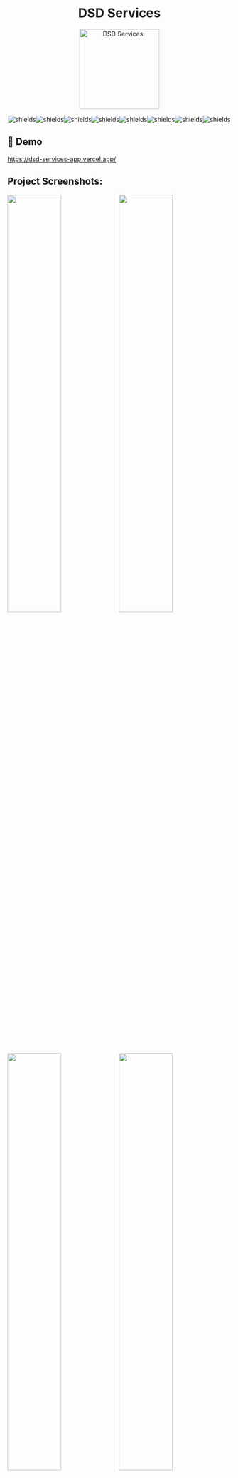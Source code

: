 <h1 align="center" id="title">DSD Services</h1>

<p align="center"><img src="https://i.imgur.com/ldcKaoe.png" alt="DSD Services" width="180" /></p>

<p align="center"><img src="https://img.shields.io/badge/Next.js-000000?style=for-the-badge&amp;logo=next.js&amp;logoColor=white" alt="shields"><img src="https://img.shields.io/badge/TypeScript-3178C6?style=for-the-badge&amp;logo=typescript&amp;logoColor=white" alt="shields"><img src="https://img.shields.io/badge/Tailwind_CSS-38B2AC?style=for-the-badge&amp;logo=tailwind-css&amp;logoColor=white" alt="shields"><img src="https://img.shields.io/badge/Framer_Motion-0055FF?style=for-the-badge&amp;logo=framer&amp;logoColor=white" alt="shields"><img src="https://img.shields.io/badge/React_Hook_Form-EC5990?style=for-the-badge&amp;logo=reacthookform&amp;logoColor=white" alt="shields"><img src="https://img.shields.io/badge/Supabase-3FCF8E?style=for-the-badge&amp;logo=supabase&amp;logoColor=white" alt="shields"><img src="https://img.shields.io/badge/Zod-3E61EE?style=for-the-badge&amp;logo=apachespark&amp;logoColor=white" alt="shields"><img src="https://img.shields.io/badge/PostgreSQL-336791?style=for-the-badge&amp;logo=postgresql&amp;logoColor=white" alt="shields"></p>

<h2>🚀 Demo</h2>

https://dsd-services-app.vercel.app/

<h2>Project Screenshots:</h2>

[<img src="https://i.imgur.com/PqeS06R.png" width="49%" />](https://i.imgur.com/PqeS06R.png)
[<img src="https://i.imgur.com/gBU4S3j.png" width="49%" />](https://i.imgur.com/gBU4S3j.png)

[<img src="https://i.imgur.com/K2hQ3n8.png" width="49%" />](https://i.imgur.com/K2hQ3n8.png)
[<img src="https://i.imgur.com/b5FQkuQ.png" width="49%" />](https://i.imgur.com/b5FQkuQ.png)

[<img src="https://i.imgur.com/cE4saAC.png" width="49%" />](https://i.imgur.com/cE4saAC.png)

<h2>🧐 Features</h2>

Here are some of the project's best features:

- Customers can pick a time slot to book a service across multiple departments.
- Lists required parts and checks PostgreSQL inventory using Supabase. Missing parts trigger contractor notifications.
- Supabase Auth sends confirmation and reminder emails with Nodemailer for alerts on missing parts.
- Admins manage schedules and inventory with secure access using Supabase’s row-level security.
- Customers track bookings and update info with Supabase Auth validated by Zod.
- Fully mobile-friendly using Tailwind CSS for responsive design.

<h2>🛠️ Installation Steps:</h2>

<p>1. Clone the repository</p>

```
git clone https://github.com/Demonico/supreme-bassoon.git
```

<p>2. Change into the directory</p>

```
cd supreme-bassoon
```

<p>3. Install dependencies</p>

```
npm install
```

<p>4. Create a .env</p>

```
touch .env
```

<p>5. Add environment variables to .env</p>

```
.env.example for reference
```

<p>6. Start development server</p>

```
npm run dev
```

<h2>💻 Built with</h2>

Technologies used in the project:

- Next.JS + TypeScript
- Tailwind CSS + Framer Motion
- React Hook Form + Zod
- Supabase
- PostgreSQL

<!-- linked and socials for the team -->
<h2>🤝 Team</h2>

<div align="center">
<img src="https://i.imgur.com/0xjsJDa.jpg" alt="Khurram A." width="150px">
</div>
<p align="center">
<a href="https://khurramali.site"target="_blank">Khurram A.</a> &nbsp
</p>
<p align="center">
  <a href="https://github.com/destocot" target="_blank">
    <img src="https://img.shields.io/badge/Follow%20on%20GitHub-181717?style=for-the-badge&logo=github&logoColor=white" alt="GitHub Badge">
  </a>
  <a href="https://www.linkedin.com/in/khurram-ali1" target="_blank">
    <img src="https://img.shields.io/badge/Follow%20on%20LinkedIn-0077B5?style=for-the-badge&logo=linkedin&logoColor=white" alt="LinkedIn Badge">
  </a>
  <a href="https://www.youtube.com/@GiraffeReactor" target="_blank">
    <img src="https://img.shields.io/badge/Subscribe%20on%20YouTube-FF0000?style=for-the-badge&logo=youtube&logoColor=white" alt="YouTube Badge">
  </a>
</p>

<div align="center">
<img src="https://i.imgur.com/jjslUPZ.png" alt="Katie H." width="150px">
</div>
<p align="center">
<a href="http://katiehom.com"target="_blank">Katie H.</a> &nbsp
</p>
<p align="center">
<a href="https://github.com/katiehom"target="_blank"><img src="https://img.shields.io/badge/Follow%20on%20GitHub-181717?style=for-the-badge&amp;logo=github&amp;logoColor=white" alt="shields"></a>
<a href="https://www.linkedin.com/in/katiehom/"target="_blank"><img src="https://img.shields.io/badge/Follow%20on%20LinkedIn-0077B5?style=for-the-badge&amp;logo=linkedin&amp;logoColor=white" alt="shields"></a>
</p>

<div align="center">
  <img src="https://i.imgur.com/kodfige.jpg" alt="Maye J." width="150px">
</div>
<p align="center">
<a href="https://codinglady22.github.io/Portfolio2.0/"target="_blank">Maye J.</a> &nbsp
</p>
<p align="center">
<a href="https://github.com/CodingLady22"target="_blank"><img src="https://img.shields.io/badge/Follow%20on%20GitHub-181717?style=for-the-badge&amp;logo=github&amp;logoColor=white" alt="shields"></a>
<a href="https://www.linkedin.com/in/mayejesuorobo/"target="_blank"><img src="https://img.shields.io/badge/Follow%20on%20LinkedIn-0077B5?style=for-the-badge&amp;logo=linkedin&amp;logoColor=white" alt="shields"></a>
</p>
<div align="center">
  <img src="https://i.imgur.com/YBG3a6W.png" alt="Acir S." width="150px">
</div>
<p align="center">
<a href="https://github.com/rudzzz"target="_blank">Acir S.</a> &nbsp
</p>
<p align="center">
<a href="https://github.com/rudzzz"target="_blank"><img src="https://img.shields.io/badge/Follow%20on%20GitHub-181717?style=for-the-badge&amp;logo=github&amp;logoColor=white" alt="shields"></a>
<a href="https://www.linkedin.com/in/acir-rudson/"target="_blank"><img src="https://img.shields.io/badge/Follow%20on%20LinkedIn-0077B5?style=for-the-badge&amp;logo=linkedin&amp;logoColor=white" alt="shields"></a>
</p>

<!-- special thank to leads Jarrod and Minhoru -->
<h3>Special Thanks to:</h3>
<p align="center">
<a href="https://github.com/Demonico"target="_blank">Jarrod V.</a> &nbsp
</p>
<p align="center">
<a href="https://github.com/Demonico"target="_blank"><img src="https://img.shields.io/badge/Follow%20on%20GitHub-181717?style=for-the-badge&amp;logo=github&amp;logoColor=white" alt="shields"></a>
<a href="https://www.linkedin.com/in/jarrodvandoren/"target="_blank"><img src="https://img.shields.io/badge/Follow%20on%20LinkedIn-0077B5?style=for-the-badge&amp;logo=linkedin&amp;logoColor=white" alt="shields"></a>
</p>
<p align="center">
<a href="minhoru-cotache.netlify.app/ "target="_blank">Minhoru C.</a> &nbsp
</p>
<p align="center">
<a href="https://github.com/Minhoru123"target="_blank"><img src="https://img.shields.io/badge/Follow%20on%20GitHub-181717?style=for-the-badge&amp;logo=github&amp;logoColor=white" alt="shields"></a>
<a href="linkedin.com/in/minhoru-cotache"target="_blank"><img src="https://img.shields.io/badge/Follow%20on%20LinkedIn-0077B5?style=for-the-badge&amp;logo=linkedin&amp;logoColor=white" alt="shields"></a>
</p>
